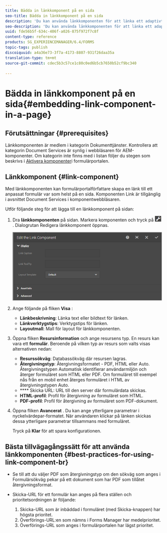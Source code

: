 ```yaml
---
title: Bädda in länkkomponent på en sida
seo-title: Bädda in länkkomponent på en sida
description: 'Du kan använda länkkomponenten för att länka ett adaptivt dokument eller ett adaptivt formulär från vilken sida som helst.  '
seo-description: 'Du kan använda länkkomponenten för att länka ett adaptivt dokument eller ett adaptivt formulär från vilken sida som helst.  '
uuid: fde56b5f-634c-406f-a026-875f972f7c8f
content-type: reference
products: SG_EXPERIENCEMANAGER/6.4/FORMS
topic-tags: publish
discoiquuid: a4a36e73-3f7a-4173-8807-931f26daa35a
translation-type: tm+mt
source-git-commit: cdec5b3c57ce1c80c0ed6b5cb7650b52cf9bc340

---
```



# Bädda in länkkomponent på en sida{#embedding-link-component-in-a-page}

## Förutsättningar {#prerequisites}

Länkkomponenten är medlem i kategorin Dokumenttjänster. Kontrollera att kategorin Document Services är synlig i webbläsaren för AEM-komponenter. Om kategorin inte finns med i listan följer du stegen som beskrivs i [Aktivera komponenter](/help/forms/using/enabling-forms-portal-components.md)i formulärportalen.

## Länkkomponent {#link-component}

Med länkkomponenten kan formulärportalförfattare skapa en länk till ett anpassat formulär var som helst på en sida. Komponenten Link är tillgänglig i avsnittet Document Services i komponentwebbläsaren.

Utför följande steg för att lägga till en länkkomponent på sidan:

1. Dra **länkkomponenten** på sidan. Markera komponenten och tryck på ![cmpr](assets/cmppr.png). Dialogrutan Redigera länkkomponent öppnas.

   ![edit-link-component](assets/edit-link-component.png)

1. Ange följande på fliken **Visa** :

   * **Länkbeskrivning**: Länka text eller bildtext för länken.
   * **Länkverktygstips**: Verktygstips för länken.
   * **Layoutmall**: Mall för layout för länkkomponenten.

1. Öppna fliken **Resursinformation** och ange resursens typ. En resurs kan vara ett **formulär**. Beroende på vilken typ av resurs som valts visas alternativen nedan:

   * **Resurssökväg**: Databassökväg där resursen lagras.
   * **Återgivningstyp**: Återgivningsformatet - PDF, HTML eller Auto. Återgivningstypen Automatisk identifierar användarmiljön och återger formuläret som HTML eller PDF. Om formuläret till exempel nås från en mobil enhet återges formuläret i HTML av återgivningstypen Auto.
   * **** Skicka URL:  URL till den server där formulärdata skickas.
   * **HTML-profil**: Profil för återgivning av formuläret som HTML.
   * **PDF-profil**: Profil för återgivning av formuläret som PDF-dokument.

1. Öppna fliken **Avancerat** . Du kan ange ytterligare parametrar i nyckelvärdepar-formatet. När användaren klickar på länken skickas dessa ytterligare parametrar tillsammans med formuläret.

   Tryck på **Klar** för att spara konfigurationen.

## Bästa tillvägagångssätt för att använda länkkomponenten {#best-practices-for-using-link-component-br}

* Se till att du väljer PDF som återgivningstyp om den sökväg som anges i Formulärsökväg pekar på ett dokument som har PDF som tillåtet återgivningsformat.
* Skicka-URL för ett formulär kan anges på flera ställen och prioritetsordningen är följande:

   1. Skicka-URL som är inbäddad i formuläret (med Skicka-knappen) har högsta prioritet.
   1. Överförings-URL:en som nämns i Forms Manager har medelprioritet.
   1. Överförings-URL som anges i formulärportalen har lägst prioritet.

